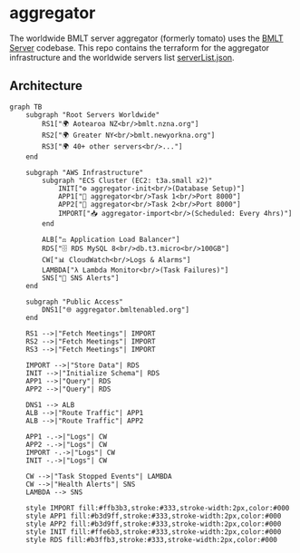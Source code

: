 # aggregator

The worldwide BMLT server aggregator (formerly tomato) uses the [BMLT Server](https://github.com/bmlt-enabled/bmlt-server) codebase. This repo contains the terraform for the aggregator infrastructure and the worldwide servers list [serverList.json](./serverList.json).

## Architecture

```mermaid
graph TB
    subgraph "Root Servers Worldwide"
        RS1["🌍 Aotearoa NZ<br/>bmlt.nzna.org"]
        RS2["🌍 Greater NY<br/>bmlt.newyorkna.org"]
        RS3["🌍 40+ other servers<br/>..."]
    end

    subgraph "AWS Infrastructure"
        subgraph "ECS Cluster (EC2: t3a.small x2)"
            INIT["⚙️ aggregator-init<br/>(Database Setup)"]
            APP1["🚀 aggregator<br/>Task 1<br/>Port 8000"]
            APP2["🚀 aggregator<br/>Task 2<br/>Port 8000"]
            IMPORT["📥 aggregator-import<br/>(Scheduled: Every 4hrs)"]
        end
        
        ALB["⚖️ Application Load Balancer"]
        RDS["🗄️ RDS MySQL 8<br/>db.t3.micro<br/>100GB"]
        CW["📊 CloudWatch<br/>Logs & Alarms"]
        LAMBDA["λ Lambda Monitor<br/>(Task Failures)"]
        SNS["📧 SNS Alerts"]
    end

    subgraph "Public Access"
        DNS1["🌐 aggregator.bmltenabled.org"]
    end

    RS1 -->|"Fetch Meetings"| IMPORT
    RS2 -->|"Fetch Meetings"| IMPORT
    RS3 -->|"Fetch Meetings"| IMPORT
    
    IMPORT -->|"Store Data"| RDS
    INIT -->|"Initialize Schema"| RDS
    APP1 -->|"Query"| RDS
    APP2 -->|"Query"| RDS
    
    DNS1 --> ALB
    ALB -->|"Route Traffic"| APP1
    ALB -->|"Route Traffic"| APP2
    
    APP1 -.->|"Logs"| CW
    APP2 -.->|"Logs"| CW
    IMPORT -.->|"Logs"| CW
    INIT -.->|"Logs"| CW
    
    CW -->|"Task Stopped Events"| LAMBDA
    CW -->|"Health Alerts"| SNS
    LAMBDA --> SNS

    style IMPORT fill:#ffb3b3,stroke:#333,stroke-width:2px,color:#000
    style APP1 fill:#b3d9ff,stroke:#333,stroke-width:2px,color:#000
    style APP2 fill:#b3d9ff,stroke:#333,stroke-width:2px,color:#000
    style INIT fill:#ffe6b3,stroke:#333,stroke-width:2px,color:#000
    style RDS fill:#b3ffb3,stroke:#333,stroke-width:2px,color:#000
```
